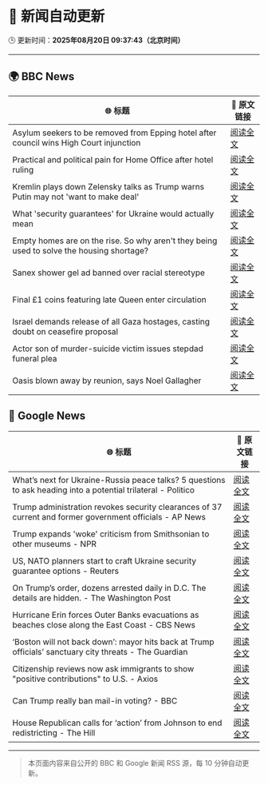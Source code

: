 # 🧠 新闻自动更新

🕒 更新时间：**2025年08月20日 09:37:43（北京时间）**

---

## 🌍 BBC News

| 🌐 标题 | 🔗 原文链接 |
|--------|-------------|
| Asylum seekers to be removed from Epping hotel after council wins High Court injunction | [阅读全文](https://www.bbc.com/news/articles/cy98gdnrl7lo?at_medium=RSS&at_campaign=rss) |
| Practical and political pain for Home Office after hotel ruling | [阅读全文](https://www.bbc.com/news/articles/cy40wx73mwzo?at_medium=RSS&at_campaign=rss) |
| Kremlin plays down Zelensky talks as Trump warns Putin may not 'want to make deal' | [阅读全文](https://www.bbc.com/news/articles/cn92e52rpjxo?at_medium=RSS&at_campaign=rss) |
| What 'security guarantees' for Ukraine would actually mean | [阅读全文](https://www.bbc.com/news/articles/cx2qr08l1yko?at_medium=RSS&at_campaign=rss) |
| Empty homes are on the rise. So why aren't they being used to solve the housing shortage? | [阅读全文](https://www.bbc.com/news/articles/c3r413l5n57o?at_medium=RSS&at_campaign=rss) |
| Sanex shower gel ad banned over racial stereotype | [阅读全文](https://www.bbc.com/news/articles/cn92znzx8zzo?at_medium=RSS&at_campaign=rss) |
| Final £1 coins featuring late Queen enter circulation | [阅读全文](https://www.bbc.com/news/articles/cvgn3nv6g69o?at_medium=RSS&at_campaign=rss) |
| Israel demands release of all Gaza hostages, casting doubt on ceasefire proposal | [阅读全文](https://www.bbc.com/news/articles/cjeynvp409vo?at_medium=RSS&at_campaign=rss) |
| Actor son of murder-suicide victim issues stepdad funeral plea | [阅读全文](https://www.bbc.com/news/articles/c4ge878r2vpo?at_medium=RSS&at_campaign=rss) |
| Oasis blown away by reunion, says Noel Gallagher | [阅读全文](https://www.bbc.com/news/articles/cdrk267ldy7o?at_medium=RSS&at_campaign=rss) |

## 📰 Google News

| 🌐 标题 | 🔗 原文链接 |
|--------|-------------|
| What’s next for Ukraine-Russia peace talks? 5 questions to ask heading into a potential trilateral - Politico | [阅读全文](https://news.google.com/rss/articles/CBMikgFBVV95cUxOdm1EZURTNzFsYWlYMDZuUG40SnNLaXZndnZ0NUlLbElGS1dITXRrNUZsVllITEYwVWUwcW1tVjlhVXRwUkZRTUtkX1B3WXUzTEx4SEZjUGo3elY3ajRfSWJaWlR6c2hWOHZHdUNPMF9ZU1VBajgwQTJOUGVvMGNJb001TmUwako1V0JtbFBCbmp4QQ?oc=5) |
| Trump administration revokes security clearances of 37 current and former government officials - AP News | [阅读全文](https://news.google.com/rss/articles/CBMimAFBVV95cUxPLXkta2sySHVjUmxrNENqZWVLUy0yWnVray01QzVDQm9ob1RRUGo2Mi16MTMxNS0tMmZaUDZ5V1lkUzBrNExqZEF0RThxRXJzMHpnSVBwTllRelk3NXJSZDJUYzVkU0x3M3BkTURFb1M3T01pSlZuS1pmZy1TZnNfb3ZmUHlKc04yY3RRTzBjUEtSWHVxTzd1Zg?oc=5) |
| Trump expands 'woke' criticism from Smithsonian to other museums - NPR | [阅读全文](https://news.google.com/rss/articles/CBMigAFBVV95cUxOZXRKZUZIUTl1VUlRdzFRbnF1NFhfYkRQaUw5YlZlMGdua0RLU3dxSWw1WTRDemhLNnNuV1FRU29QSXdhQVFVNGhUdl9DV19IWDFOVlRMR3dvVmdaODV2QWtPckJJYU9HcnhmTDJRS0NRVkdEWmhQbm5ISXJ3bnI3dQ?oc=5) |
| US, NATO planners start to craft Ukraine security guarantee options - Reuters | [阅读全文](https://news.google.com/rss/articles/CBMisgFBVV95cUxNSEF5RjBRNFNZeWl2OFhzdVIxWG5TS09FZGMtZVY5LXBPamI4Nm1qd3JnUDVmLUt5WjBfSllSLVhEY19laGtFMkNIbkhETzJnR0ZTdXlSVGNIX1RMZEh2SjRVMXQxNGlUOHRGQTZVaUhGWGdJdmsxVVkyOUY4aXdQSUhZUUNkWHhWNmJKRkFTaGl1U3FoYXA4NXFiX2RpRWhLX3U5U1dTUUs2UDVJSG84M01R?oc=5) |
| On Trump’s order, dozens arrested daily in D.C. The details are hidden. - The Washington Post | [阅读全文](https://news.google.com/rss/articles/CBMijgFBVV95cUxOZml6OHIyYTdpSVMzeTVfbnZxcjVOQnZVWHJ0ZDd0M0VaZDltOVA2cjh5Y3RUQk9od2h4VWs5bkt2alFQLUpOZzViSFFVZ0ZhWktudjVERld3eHdjd2RaNi1XNTcybGJiZ2lWMGg3ZUVtRDFkR2JDUG43dDlkVWJTTU1wZXJrNlF2SGVyZE1B?oc=5) |
| Hurricane Erin forces Outer Banks evacuations as beaches close along the East Coast - CBS News | [阅读全文](https://news.google.com/rss/articles/CBMiiwFBVV95cUxOOXlfZ1ZTcGlWbDJYS3BaOHVCdFJKT29hNWdZXzZjSVN4c0NTcDdDczFNY2x1QzlsbDdLUl8yUTdYS1JLeWo3SExUcjg0aFdVMlJGVVNIT25rSXBIeHJ5N2loSjdoODVid0xSR0xrSDJ1c1ZKNUk5cjNJNVAzamNOcXYxemRKZUl3YjE40gGQAUFVX3lxTFBDT0xCU3hhZDN1R0ozWjRpdHkzRE13VE9mRHdMazVyQ0pqejZQZ204VWJZdlh1UFVIcTlZQWp0cGQ0M0hkZjJUX1F6OEdMcWJ1X01mc05xd0k5cGZ5MDZoVFAwMXNNeXVfX0t0X3dxWFRkM2hhbk5HS2IzeHZxemkwZ2dCREh0TEJZcFB6cDBSTw?oc=5) |
| ‘Boston will not back down’: mayor hits back at Trump officials’ sanctuary city threats - The Guardian | [阅读全文](https://news.google.com/rss/articles/CBMipwFBVV95cUxPeFQxYkdPdV85Tm1pXzRQN0c2MWFCRzNhY2hDZzFRdVV4LUVSQzVhamhLVW1zMldCZnVUMzE4aFp5T0hmQ05zbHJTVDIwMExTRVZVTjBOcG5kTXFxM2I5U29nTGdnc3p2R2U3MmYzYS1QTGc0ZW1mSGRUYUt6Xzd6ZlFtZjRnOGxGdS1jM0RmN0JvZFRHMWhiU19sc2NYc0x2ekwwbkh2WQ?oc=5) |
| Citizenship reviews now ask immigrants to show "positive contributions" to U.S. - Axios | [阅读全文](https://news.google.com/rss/articles/CBMiiwFBVV95cUxNckJEM0pIQmF0elZTZDRnNGhxUllJWmprdkJmaVF1Q29ocllodE9qQm40bVBxN01lVEprVFB4eFh2VDFsTnhzeEhRa1lUVXZCQklvT0tFMXZzNDU3LVZobGdfN19UOEIwTGpobm1GUzhLTzJsdWJEQURUSWE5RTQ1RmhNVXBzMHd6WjJR?oc=5) |
| Can Trump really ban mail-in voting? - BBC | [阅读全文](https://news.google.com/rss/articles/CBMiWkFVX3lxTFBPa3lWMVR3Rm1jMGlTM1FRVjlBQTJYaHljRFJvcWVHX1FiZXcxN25GUDBxUXNmQzUzM3FCUENEazdESm92N2ZfRHR2NEpaN1Vhck5ZTEd4aXc1d9IBX0FVX3lxTE54VUo0aVFlS1hpZldJN3NlTjUyblQ4YW1INHhSN1dReFdOYnp1NDUtbzAwaG5WNlJMbmc3aFdFeFE3VHhnV3V3TFpzSEhqaEx6Q2hGdFh5TUgxWTlHUURJ?oc=5) |
| House Republican calls for ‘action’ from Johnson to end redistricting - The Hill | [阅读全文](https://news.google.com/rss/articles/CBMidEFVX3lxTE9qSkctdEw1eHlpQ2RlUk1nU2pJbUxfczZTdXgzcXRENFhWMThEOWdCMGEwM2x5V2hkRWozZDNqRllMRmZ3Ty16NWNZUFZTZTNrNF9zZWoxd1FPNlZOWEZpUWw1eU91WXVZUi1rUTFQYl9CVms20gF6QVVfeXFMTU0ya3NqemhZRnN4dVBWUy10aTVUUEtqTUU0SVBUcW9peDBfVDJKUE1uZFFpWGp6cHFOVThoMTNZU0dHTEdHNHBpMkR2Z0hqWGljd2J4YW9wV0szN2E0VDFLMFNvVkJBWDNoX1dzWnNnaFpoTmNWMnNXQWc?oc=5) |

---
> 本页面内容来自公开的 BBC 和 Google 新闻 RSS 源，每 10 分钟自动更新。